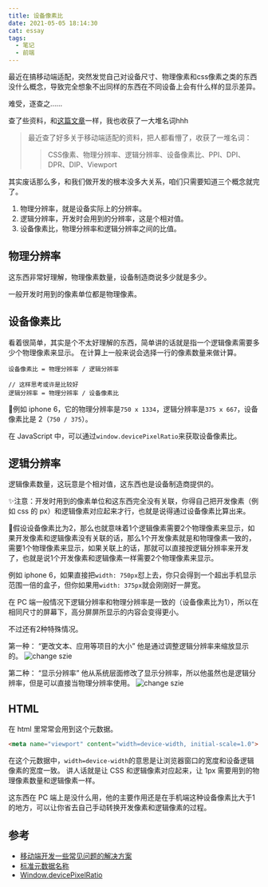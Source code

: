 ```yaml
---
title: 设备像素比
date: 2021-05-05 18:14:30
cat: essay
tags:
  - 笔记
  - 前端
---
```


最近在搞移动端适配，突然发觉自己对设备尺寸、物理像素和css像素之类的东西没什么概念，导致完全想象不出同样的东西在不同设备上会有什么样的显示差异。

难受，逐查之……

查了些资料，和[这篇文章][1]一样，我也收获了一大堆名词hhh

> 最近查了好多关于移动端适配的资料，把人都看懵了，收获了一堆名词：
>
> > CSS像素、物理分辨率、逻辑分辨率、设备像素比、PPI、DPI、DPR、DIP、Viewport

其实废话那么多，和我们做开发的根本没多大关系，咱们只需要知道三个概念就完了。

1. 物理分辨率，就是设备实际上的分辨率。
2. 逻辑分辨率，开发时会用到的分辨率，这是个相对值。
3. 设备像素比，物理分辨率和逻辑分辨率之间的比值。

## 物理分辨率

这东西非常好理解，物理像素数量，设备制造商说多少就是多少。

一般开发时用到的像素单位都是物理像素。

## 设备像素比

看着很简单，其实是个不太好理解的东西，简单讲的话就是指一个逻辑像素需要多少个物理像素来显示。
在计算上一般来说会选择一行的像素数量来做计算。

```text
设备像素比 = 物理分辨率 / 逻辑分辨率

// 这样思考或许是比较好
逻辑分辨率 = 物理分辨率 / 设备像素比
```

🌰例如 iphone 6，它的物理分辨率是`750 x 1334`，逻辑分辨率是`375 x 667`，设备像素比是 2（`750 / 375`）。

在 JavaScript 中，可以通过`window.devicePixelRatio`来获取设备像素比。

## 逻辑分辨率

逻辑像素数量，这玩意是个相对值，这东西也是设备制造商提供的。

✨注意：开发时用到的像素单位和这东西完全没有关联，你得自己把开发像素（例如 css 的 px）和逻辑像素对应起来才行，也就是说得通过设备像素比算出来。

🌰假设设备像素比为2，那么也就意味着1个逻辑像素需要2个物理像素来显示，如果开发像素和逻辑像素没有关联的话，那么1个开发像素就是和物理像素一致的，需要1个物理像素来显示，如果关联上的话，那就可以直接按逻辑分辨率来开发了，也就是说1个开发像素和逻辑像素一样需要2个物理像素来显示。

例如 iphone 6，如果直接把`width: 750px`怼上去，你只会得到一个超出手机显示范围一倍的盒子，但你如果用`width: 375px`就会刚刚好一屏宽。

在 PC 端一般情况下逻辑分辨率和物理分辨率是一致的（设备像素比为1），所以在相同尺寸的屏幕下，高分屏屏所显示的内容会变得更小。

不过还有2种特殊情况。

第一种：
“更改文本、应用等项目的大小”
他是通过调整逻辑分辨率来缩放显示的。
![change szie](https://cdn.jsdelivr.net/gh/LuckyRabbitFeet/rabbitfeet.net@master/res/device-pixel-ratio/change%20size.png)

第二种：
“显示分辨率”
他从系统层面修改了显示分辨率，所以他虽然也是逻辑分辨率，但是可以直接当物理分辨率使用。
![change szie](https://cdn.jsdelivr.net/gh/LuckyRabbitFeet/rabbitfeet.net@master/res/device-pixel-ratio/change%20show%20size.png)

## HTML

在 html 里常常会用到这个元数据。

```html
<meta name="viewport" content="width=device-width, initial-scale=1.0">
```

在这个元数据中，`width=device-width`的意思是让浏览器窗口的宽度和设备逻辑像素的宽度一致。
讲人话就是让 CSS 和逻辑像素对应起来，让 1px 需要用到的物理像素数量和逻辑像素一样。

这东西在 PC 端上是没什么用，他的主要作用还是在手机端这种设备像素比大于1的地方，可以让你省去自己手动转换开发像素和逻辑像素的过程。

## 参考

- [移动端开发一些常见问题的解决方案][1]
- [标准元数据名称][2]
- [Window.devicePixelRatio][3]


[1]: (https://juejin.cn/post/6897937643372937224)
[2]: (https://developer.mozilla.org/zh-CN/docs/Web/HTML/Element/meta/name)
[3]: (https://developer.mozilla.org/zh-CN/docs/Web/API/Window/devicePixelRatio)